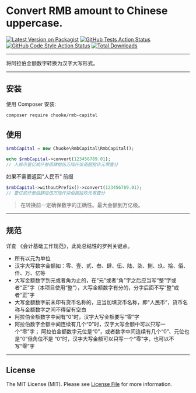 # Convert RMB amount to Chinese uppercase.

[![Latest Version on Packagist](https://img.shields.io/packagist/v/chuoke/rmb-capital.svg?style=flat-square)](https://packagist.org/packages/chuoke/rmb-capital)
[![GitHub Tests Action Status](https://img.shields.io/github/workflow/status/chuoke/rmb-capital/run-tests?label=tests)](https://github.com/chuoke/rmb-capital/actions?query=workflow%3ATests+branch%3Amaster)
[![GitHub Code Style Action Status](https://img.shields.io/github/workflow/status/chuoke/rmb-capital/Check%20&%20fix%20styling?label=code%20style)](https://github.com/chuoke/rmb-capital/actions?query=workflow%3A"Check+%26+fix+styling"+branch%3Amaster)
[![Total Downloads](https://img.shields.io/packagist/dt/chuoke/rmb-capital.svg?style=flat-square)](https://packagist.org/packages/chuoke/rmb-capital)

---

将阿拉伯金额数字转换为汉字大写形式。

---

## 安装

使用 Composer 安装:

```bash
composer require chuoke/rmb-capital
```

## 使用

```php
$rmbCapital = new Chuoke\RmbCapital\RmbCapital();

echo $rmbCapital->convert(123456789.01);
// 人民币壹亿贰仟叁佰肆拾伍万陆仟柒佰捌拾玖元零壹分
```

如果不需要返回”人民币“ 前缀

```php
$rmbCapital->withoutPrefix()->convert(123456789.01);
// 壹亿贰仟叁佰肆拾伍万陆仟柒佰捌拾玖元零壹分
```

> 在转换前一定确保数字的正确性。最大金额到万亿级。

---

## 规范

详查 《会计基础工作规范》，此处总结性的罗列关键点。

-   所有以元为单位
-   汉字大写数字金额如：零、壹、贰、叁、肆、伍、陆、柒、捌、玖、拾、佰、仟、万、亿等
-   大写金额数字到元或者角为止的，在“元”或者“角”字之后应当写“整”字或者“正”字（本项目使用“整”），大写金额数字有分的，分字后面不写“整”或者“正”字
-   大写金额数字前未印有货币名称的，应当加填货币名称，即“人民币”，货币名称与金额数字之间不得留有空白
-   阿拉伯金额数字中间有“0”时，汉字大写金额要写“零”字
-   阿拉伯数字金额中间连续有几个“0”时，汉字大写金额中可以只写一个“零”字；
    阿拉伯金额数字元位是“0”，或者数字中间连续有几个“0”、元位也是“0”但角位不是 “0”时，汉字大写金额可以只写一个“零”字，也可以不写“零”字

---

## License

The MIT License (MIT). Please see [License File](LICENSE.md) for more information.
